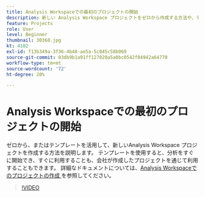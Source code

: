 ```yaml
---
title: Analysis Workspaceでの最初のプロジェクトの開始
description: 新しい Analysis Workspace プロジェクトをゼロから作成する方法や、テンプレートを活用して作成する方法について説明します。
feature: Projects
role: User
level: Beginner
thumbnail: 30368.jpg
kt: 4102
exl-id: f13b349a-3f36-4b48-ae5a-5c045c58b069
source-git-commit: 03db9b1a91ff127020a5a0bc0542f04942a64770
workflow-type: tm+mt
source-wordcount: '72'
ht-degree: 20%

---
```


# Analysis Workspaceでの最初のプロジェクトの開始

ゼロから、またはテンプレートを活用して、新しいAnalysis Workspace プロジェクトを作成する方法を説明します。 テンプレートを使用すると、分析をすぐに開始でき、すぐに利用することも、会社が作成したプロジェクトを通じて利用することもできます。 詳細なドキュメントについては、[Analysis Workspaceでのプロジェクトの作成 ](https://experienceleague.adobe.com/ja/docs/analytics/analyze/analysis-workspace/build-workspace-project/create-projects) を参照してください。

>[!VIDEO](https://video.tv.adobe.com/v/30368/?quality=12&learn=on)
